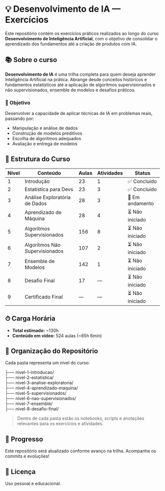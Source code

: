 # 💡 Desenvolvimento de IA — Exercícios

Este repositório contém os exercícios práticos realizados ao longo do curso **Desenvolvimento de Inteligência Artificial**, com o objetivo de consolidar o aprendizado dos fundamentos até a criação de produtos com IA.

## 📚 Sobre o curso

**Desenvolvimento de IA** é uma trilha completa para quem deseja aprender Inteligência Artificial na prática. Abrange desde conceitos históricos e fundamentos estatísticos até a aplicação de algoritmos supervisionados e não supervisionados, ensemble de modelos e desafios práticos.

### 🎯 Objetivo

Desenvolver a capacidade de aplicar técnicas de IA em problemas reais, passando por:

- Manipulação e análise de dados
- Construção de modelos preditivos
- Escolha de algoritmos adequados
- Avaliação e entrega de modelos

## 🧠 Estrutura do Curso

| Nível | Conteúdo                         | Aulas | Atividades | Status         |
|-------|----------------------------------|--------|------------|----------------|
| 1     | Introdução                       | 23     | 1          | ✅ Concluído    |
| 2     | Estatística para Devs           | 23     | 3          | ✅ Concluído    |
| 3     | Análise Exploratória de Dados   | 28     | 3          | 🔄 Em andamento |
| 4     | Aprendizado de Máquina          | 28     | 4          | ⏳ Não iniciado |
| 5     | Algoritmos Supervisionados      | 156    | 8          | ⏳ Não iniciado |
| 6     | Algoritmos Não Supervisionados  | 107    | 2          | ⏳ Não iniciado |
| 7     | Ensemble de Modelos             | 142    | 1          | ⏳ Não iniciado |
| 8     | Desafio Final                    | 17     | —          | ⏳ Não iniciado |
| 9     | Certificado Final                | —      | —          | ⏳ Não iniciado |

## ⏱ Carga Horária

- **Total estimado:** ~130h
- **Conteúdo em vídeo:** 524 aulas (~65h 6min)

## 📁 Organização do Repositório

Cada pasta representa um nível do curso:

├── nivel-1-introducao/ </br>
├── nivel-2-estatistica/ </br>
├── nivel-3-analise-exploratoria/ </br>
├── nivel-4-aprendizado-maquina/ </br>
├── nivel-5-supervisionados/ </br>
├── nivel-6-nao-supervisionados/ </br>
├── nivel-7-ensemble/ </br>
├── nivel-8-desafio-final/ </br>


> Dentro de cada pasta estão os notebooks, scripts e anotações relevantes para os exercícios e atividades.

## 🚀 Progresso

Este repositório será atualizado conforme avanço na trilha. Acompanhe os commits e evoluções!

## 📜 Licença

Uso pessoal e educacional.
